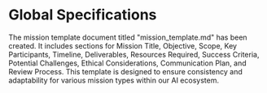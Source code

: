 # Global Specifications

The mission template document titled "mission_template.md" has been created. It includes sections for Mission Title, Objective, Scope, Key Participants, Timeline, Deliverables, Resources Required, Success Criteria, Potential Challenges, Ethical Considerations, Communication Plan, and Review Process. This template is designed to ensure consistency and adaptability for various mission types within our AI ecosystem.
